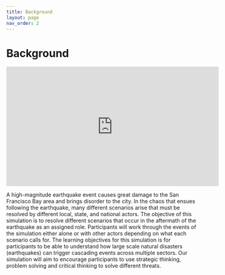 ```yaml
---
title: Background
layout: page
nav_order: 2
---
```


# Background

<iframe width="560" height="315" src="https://www.youtube.com/embed/PaCIzlhJEgA?si=RTkjuAMHsRMKyuYh" title="YouTube video player" frameborder="0" allow="accelerometer; autoplay; clipboard-write; encrypted-media; gyroscope; picture-in-picture; web-share" referrerpolicy="strict-origin-when-cross-origin" allowfullscreen></iframe>

A high-magnitude earthquake event causes great damage to the San Francisco Bay area and brings disorder to the city. In the chaos that ensues following the earthquake, many different scenarios arise that must be resolved by different local, state, and national actors. 
The objective of this simulation is to resolve different scenarios that occur in the aftermath of the earthquake as an assigned role. Participants will work through the events of the simulation either alone or with other actors depending on what each scenario calls for. The learning objectives for this simulation is for participants to be able to understand how large scale natural disasters (earthquakes) can trigger cascading  events across multiple sectors. Our simulation will aim to encourage participants to use strategic thinking, problem solving and critical thinking to solve different threats. 


